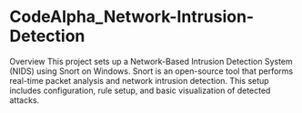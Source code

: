 # CodeAlpha_Network-Intrusion-Detection
Overview 
This project sets up a Network-Based Intrusion Detection System (NIDS) using Snort on Windows. Snort is an open-source tool that performs real-time packet analysis and network intrusion detection. This setup includes configuration, rule setup, and basic visualization of detected attacks.
